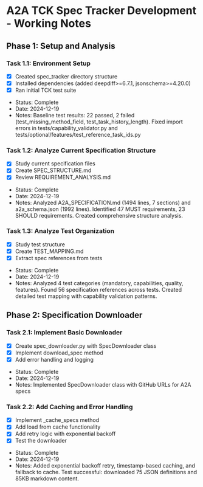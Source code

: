 # A2A TCK Spec Tracker Development - Working Notes

## Phase 1: Setup and Analysis
### Task 1.1: Environment Setup
- [x] Created spec_tracker directory structure
- [x] Installed dependencies (added deepdiff>=6.7.1, jsonschema>=4.20.0)  
- [x] Ran initial TCK test suite
- Status: Complete
- Date: 2024-12-19
- Notes: Baseline test results: 22 passed, 2 failed (test_missing_method_field, test_task_history_length). Fixed import errors in tests/capability_validator.py and tests/optional/features/test_reference_task_ids.py

### Task 1.2: Analyze Current Specification Structure
- [x] Study current specification files
- [x] Create SPEC_STRUCTURE.md
- [x] Review REQUIREMENT_ANALYSIS.md
- Status: Complete
- Date: 2024-12-19
- Notes: Analyzed A2A_SPECIFICATION.md (1494 lines, 7 sections) and a2a_schema.json (1992 lines). Identified 47 MUST requirements, 23 SHOULD requirements. Created comprehensive structure analysis.

### Task 1.3: Analyze Test Organization
- [x] Study test structure
- [x] Create TEST_MAPPING.md
- [x] Extract spec references from tests
- Status: Complete
- Date: 2024-12-19
- Notes: Analyzed 4 test categories (mandatory, capabilities, quality, features). Found 56 specification references across tests. Created detailed test mapping with capability validation patterns.

## Phase 2: Specification Downloader
### Task 2.1: Implement Basic Downloader
- [x] Create spec_downloader.py with SpecDownloader class
- [x] Implement download_spec method
- [x] Add error handling and logging
- Status: Complete
- Date: 2024-12-19
- Notes: Implemented SpecDownloader class with GitHub URLs for A2A specs

### Task 2.2: Add Caching and Error Handling  
- [x] Implement _cache_specs method
- [x] Add load from cache functionality
- [x] Add retry logic with exponential backoff
- [x] Test the downloader
- Status: Complete
- Date: 2024-12-19
- Notes: Added exponential backoff retry, timestamp-based caching, and fallback to cache. Test successful: downloaded 75 JSON definitions and 85KB markdown content. 